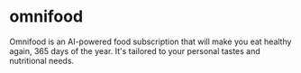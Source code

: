 # omnifood
Omnifood is an AI-powered food subscription that will make you eat healthy again, 365 days of the year. It's tailored to your personal tastes and nutritional needs.
